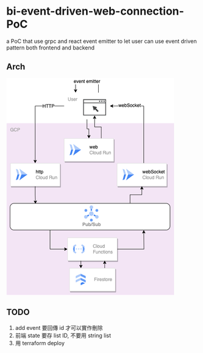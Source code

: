 # bi-event-driven-web-connection-PoC

a PoC that use grpc and react event emitter to let user can use event driven pattern both frontend and backend

## Arch

![image](./doc/bi-event-driven.drawio.png)

## TODO

1. add event 要回傳 id 才可以實作刪除
2. 前端 state 要存 list ID, 不要用 string list
3. 用 terraform deploy
